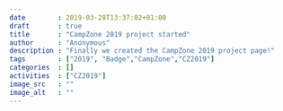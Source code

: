 ```yaml
---
date        : 2019-03-28T13:37:02+01:00
draft       : true
title       : "CampZone 2019 project started"
author      : "Anonymous"
description : "Finally we created the CampZone 2019 project page!"
tags        : ["2019", "Badge","CampZone","CZ2019"]
categories  : []
activities  : ["CZ2019"]
image_src   : ""
image_alt   : ""
---
```

